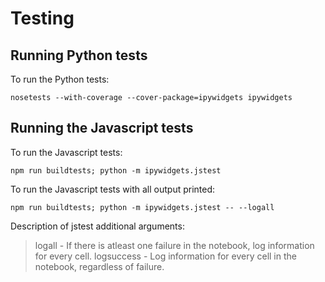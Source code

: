Testing
=======

Running Python tests
--------------------

To run the Python tests:

``` sourceCode
nosetests --with-coverage --cover-package=ipywidgets ipywidgets
```

Running the Javascript tests
----------------------------

To run the Javascript tests:

``` sourceCode
npm run buildtests; python -m ipywidgets.jstest
```

To run the Javascript tests with all output printed:

``` sourceCode
npm run buildtests; python -m ipywidgets.jstest -- --logall
```

Description of jstest additional arguments:

> logall - If there is atleast one failure in the notebook, log information for every cell. logsuccess - Log information for every cell in the notebook, regardless of failure.
